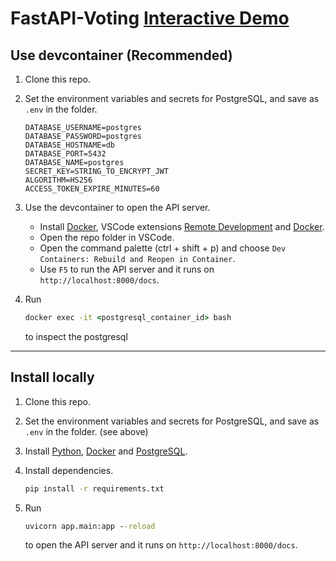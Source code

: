 # FastAPI-Voting [Interactive Demo](https://www.asico1116.com/docs)
## Use devcontainer (Recommended)
1. Clone this repo.

2. Set the environment variables and secrets for PostgreSQL, and save as `.env` in the folder.

   ```shell
   DATABASE_USERNAME=postgres
   DATABASE_PASSWORD=postgres
   DATABASE_HOSTNAME=db
   DATABASE_PORT=5432
   DATABASE_NAME=postgres
   SECRET_KEY=STRING_TO_ENCRYPT_JWT
   ALGORITHM=HS256
   ACCESS_TOKEN_EXPIRE_MINUTES=60
   ```

3. Use the devcontainer to open the API server.

   - Install [Docker](https://www.docker.com/), VSCode extensions [Remote Development](https://marketplace.visualstudio.com/items?itemName=ms-vscode-remote.vscode-remote-extensionpack) and [Docker](https://marketplace.visualstudio.com/items?itemName=ms-azuretools.vscode-docker).
   - Open the repo folder in VSCode.
   - Open the command palette (ctrl + shift + p) and choose `Dev Containers: Rebuild and Reopen in Container`.
   - Use `F5` to run the API server and it runs on `http://localhost:8000/docs`.

4. Run 

   ```cmd
   docker exec -it <postgresql_container_id> bash
   ```

   to inspect the postgresql

---

## Install locally

1. Clone this repo.

2. Set the environment variables and secrets for PostgreSQL, and save as `.env` in the folder. (see above)

3. Install [Python](https://www.python.org/), [Docker](https://www.docker.com/) and [PostgreSQL](https://www.postgresql.org/).

4. Install dependencies.
    ```cmd
    pip install -r requirements.txt
    ```

5. Run

    ```cmd
    uvicorn app.main:app --reload
    ```

    to open the API server and it runs on `http://localhost:8000/docs`.

